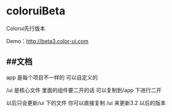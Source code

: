 # coloruiBeta
Colorui先行版本

Demo：http://beta3.color-ui.com

##文档
-------

app 是每个项目不一样的 可以自定义的

/ui 是核心文件 里面的组件要二开的话 可以复制到/app 下进行二开

以后只会更新/ui 下的文件 你可以直接复制 /ui 来更新3.2 以后的版本
